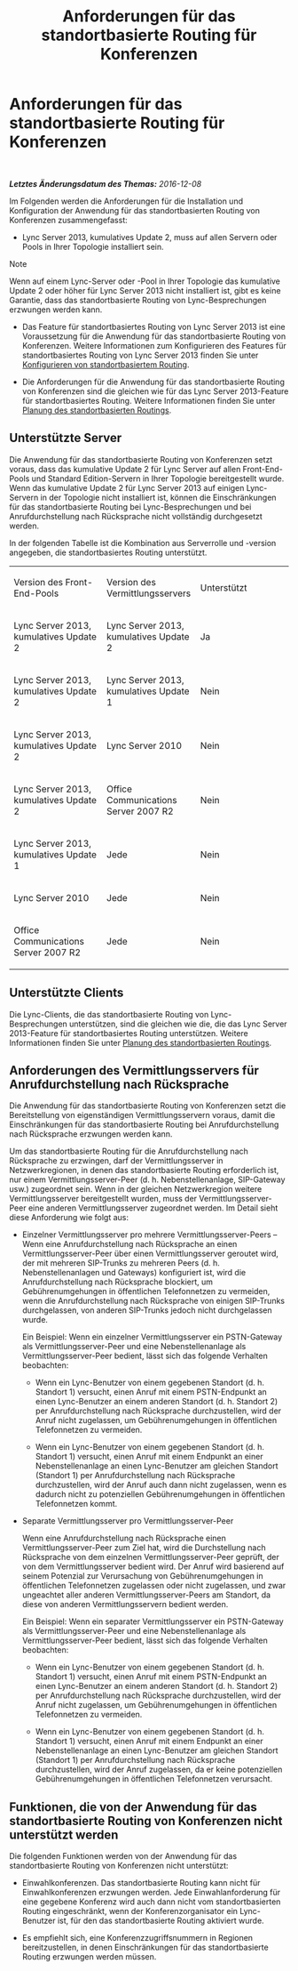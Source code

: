﻿---
title: Anforderungen für das standortbasierte Routing für Konferenzen
TOCTitle: Anforderungen für das standortbasierte Routing für Konferenzen
ms:assetid: 766d9286-2c34-4faf-bb3e-f0ca478a70cf
ms:mtpsurl: https://technet.microsoft.com/de-de/library/Dn362806(v=OCS.15)
ms:contentKeyID: 56269293
ms.date: 12/10/2016
mtps_version: v=OCS.15
ms.translationtype: HT
---

# Anforderungen für das standortbasierte Routing für Konferenzen

 

_**Letztes Änderungsdatum des Themas:** 2016-12-08_

Im Folgenden werden die Anforderungen für die Installation und Konfiguration der Anwendung für das standortbasierten Routing von Konferenzen zusammengefasst:

  - Lync Server 2013, kumulatives Update 2, muss auf allen Servern oder Pools in Ihrer Topologie installiert sein.


> [!NOTE]
> Wenn auf einem Lync-Server oder -Pool in Ihrer Topologie das kumulative Update 2 oder höher für Lync Server 2013 nicht installiert ist, gibt es keine Garantie, dass das standortbasierte Routing von Lync-Besprechungen erzwungen werden kann.



  - Das Feature für standortbasiertes Routing von Lync Server 2013 ist eine Voraussetzung für die Anwendung für das standortbasierte Routing von Konferenzen. Weitere Informationen zum Konfigurieren des Features für standortbasiertes Routing von Lync Server 2013 finden Sie unter [Konfigurieren von standortbasiertem Routing](lync-server-2013-configuring-location-based-routing.md).

  - Die Anforderungen für die Anwendung für das standortbasierte Routing von Konferenzen sind die gleichen wie für das Lync Server 2013-Feature für standortbasiertes Routing. Weitere Informationen finden Sie unter [Planung des standortbasierten Routings](lync-server-2013-planning-for-location-based-routing.md).

## Unterstützte Server

Die Anwendung für das standortbasierte Routing von Konferenzen setzt voraus, dass das kumulative Update 2 für Lync Server auf allen Front-End-Pools und Standard Edition-Servern in Ihrer Topologie bereitgestellt wurde. Wenn das kumulative Update 2 für Lync Server 2013 auf einigen Lync-Servern in der Topologie nicht installiert ist, können die Einschränkungen für das standortbasierte Routing bei Lync-Besprechungen und bei Anrufdurchstellung nach Rücksprache nicht vollständig durchgesetzt werden.

In der folgenden Tabelle ist die Kombination aus Serverrolle und -version angegeben, die standortbasiertes Routing unterstützt.


<table>
<colgroup>
<col style="width: 33%" />
<col style="width: 33%" />
<col style="width: 33%" />
</colgroup>
<tbody>
<tr class="odd">
<td><p>Version des Front-End-Pools</p></td>
<td><p>Version des Vermittlungsservers</p></td>
<td><p>Unterstützt</p></td>
</tr>
<tr class="even">
<td><p>Lync Server 2013, kumulatives Update 2</p></td>
<td><p>Lync Server 2013, kumulatives Update 2</p></td>
<td><p>Ja</p></td>
</tr>
<tr class="odd">
<td><p>Lync Server 2013, kumulatives Update 2</p></td>
<td><p>Lync Server 2013, kumulatives Update 1</p></td>
<td><p>Nein</p></td>
</tr>
<tr class="even">
<td><p>Lync Server 2013, kumulatives Update 2</p></td>
<td><p>Lync Server 2010</p></td>
<td><p>Nein</p></td>
</tr>
<tr class="odd">
<td><p>Lync Server 2013, kumulatives Update 2</p></td>
<td><p>Office Communications Server 2007 R2</p></td>
<td><p>Nein</p></td>
</tr>
<tr class="even">
<td><p>Lync Server 2013, kumulatives Update 1</p></td>
<td><p>Jede</p></td>
<td><p>Nein</p></td>
</tr>
<tr class="odd">
<td><p>Lync Server 2010</p></td>
<td><p>Jede</p></td>
<td><p>Nein</p></td>
</tr>
<tr class="even">
<td><p>Office Communications Server 2007 R2</p></td>
<td><p>Jede</p></td>
<td><p>Nein</p></td>
</tr>
</tbody>
</table>


## Unterstützte Clients

Die Lync-Clients, die das standortbasierte Routing von Lync-Besprechungen unterstützen, sind die gleichen wie die, die das Lync Server 2013-Feature für standortbasiertes Routing unterstützen. Weitere Informationen finden Sie unter [Planung des standortbasierten Routings](lync-server-2013-client-and-server-support-for-location-based-routing.md).

## Anforderungen des Vermittlungsservers für Anrufdurchstellung nach Rücksprache

Die Anwendung für das standortbasierte Routing von Konferenzen setzt die Bereitstellung von eigenständigen Vermittlungsservern voraus, damit die Einschränkungen für das standortbasierte Routing bei Anrufdurchstellung nach Rücksprache erzwungen werden kann.

Um das standortbasierte Routing für die Anrufdurchstellung nach Rücksprache zu erzwingen, darf der Vermittlungsserver in Netzwerkregionen, in denen das standortbasierte Routing erforderlich ist, nur einem Vermittlungsserver-Peer (d. h. Nebenstellenanlage, SIP-Gateway usw.) zugeordnet sein. Wenn in der gleichen Netzwerkregion weitere Vermittlungsserver bereitgestellt wurden, muss der Vermittlungsserver-Peer eine anderen Vermittlungsserver zugeordnet werden. Im Detail sieht diese Anforderung wie folgt aus:

  - Einzelner Vermittlungsserver pro mehrere Vermittlungsserver-Peers – Wenn eine Anrufdurchstellung nach Rücksprache an einen Vermittlungsserver-Peer über einen Vermittlungsserver geroutet wird, der mit mehreren SIP-Trunks zu mehreren Peers (d. h. Nebenstellenanlagen und Gateways) konfiguriert ist, wird die Anrufdurchstellung nach Rücksprache blockiert, um Gebührenumgehungen in öffentlichen Telefonnetzen zu vermeiden, wenn die Anrufdurchstellung nach Rücksprache von einigen SIP-Trunks durchgelassen, von anderen SIP-Trunks jedoch nicht durchgelassen wurde.
    
    Ein Beispiel: Wenn ein einzelner Vermittlungsserver ein PSTN-Gateway als Vermittlungsserver-Peer und eine Nebenstellenanlage als Vermittlungsserver-Peer bedient, lässt sich das folgende Verhalten beobachten:
    
      - Wenn ein Lync-Benutzer von einem gegebenen Standort (d. h. Standort 1) versucht, einen Anruf mit einem PSTN-Endpunkt an einen Lync-Benutzer an einem anderen Standort (d. h. Standort 2) per Anrufdurchstellung nach Rücksprache durchzustellen, wird der Anruf nicht zugelassen, um Gebührenumgehungen in öffentlichen Telefonnetzen zu vermeiden.
    
      - Wenn ein Lync-Benutzer von einem gegebenen Standort (d. h. Standort 1) versucht, einen Anruf mit einem Endpunkt an einer Nebenstellenanlage an einen Lync-Benutzer am gleichen Standort (Standort 1) per Anrufdurchstellung nach Rücksprache durchzustellen, wird der Anruf auch dann nicht zugelassen, wenn es dadurch nicht zu potenziellen Gebührenumgehungen in öffentlichen Telefonnetzen kommt.

  - Separate Vermittlungsserver pro Vermittlungsserver-Peer
    
    Wenn eine Anrufdurchstellung nach Rücksprache einen Vermittlungsserver-Peer zum Ziel hat, wird die Durchstellung nach Rücksprache von dem einzelnen Vermittlungsserver-Peer geprüft, der von dem Vermittlungsserver bedient wird. Der Anruf wird basierend auf seinem Potenzial zur Verursachung von Gebührenumgehungen in öffentlichen Telefonnetzen zugelassen oder nicht zugelassen, und zwar ungeachtet aller anderen Vermittlungsserver-Peers am Standort, da diese von anderen Vermittlungsservern bedient werden.
    
    Ein Beispiel: Wenn ein separater Vermittlungsserver ein PSTN-Gateway als Vermittlungsserver-Peer und eine Nebenstellenanlage als Vermittlungsserver-Peer bedient, lässt sich das folgende Verhalten beobachten:
    
      - Wenn ein Lync-Benutzer von einem gegebenen Standort (d. h. Standort 1) versucht, einen Anruf mit einem PSTN-Endpunkt an einen Lync-Benutzer an einem anderen Standort (d. h. Standort 2) per Anrufdurchstellung nach Rücksprache durchzustellen, wird der Anruf nicht zugelassen, um Gebührenumgehungen in öffentlichen Telefonnetzen zu vermeiden.
    
      - Wenn ein Lync-Benutzer von einem gegebenen Standort (d. h. Standort 1) versucht, einen Anruf mit einem Endpunkt an einer Nebenstellenanlage an einen Lync-Benutzer am gleichen Standort (Standort 1) per Anrufdurchstellung nach Rücksprache durchzustellen, wird der Anruf zugelassen, da er keine potenziellen Gebührenumgehungen in öffentlichen Telefonnetzen verursacht.

## Funktionen, die von der Anwendung für das standortbasierte Routing von Konferenzen nicht unterstützt werden

Die folgenden Funktionen werden von der Anwendung für das standortbasierte Routing von Konferenzen nicht unterstützt:

  - Einwahlkonferenzen. Das standortbasierte Routing kann nicht für Einwahlkonferenzen erzwungen werden. Jede Einwahlanforderung für eine gegebene Konferenz wird auch dann nicht vom standortbasierten Routing eingeschränkt, wenn der Konferenzorganisator ein Lync-Benutzer ist, für den das standortbasierte Routing aktiviert wurde.

  - Es empfiehlt sich, eine Konferenzzugriffsnummern in Regionen bereitzustellen, in denen Einschränkungen für das standortbasierte Routing erzwungen werden müssen.

